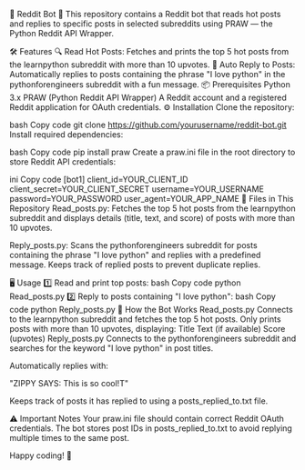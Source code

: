 🚀 Reddit Bot 🤖
This repository contains a Reddit bot that reads hot posts and replies to specific posts in selected subreddits using PRAW — the Python Reddit API Wrapper.


🛠 Features
🔍 Read Hot Posts: Fetches and prints the top 5 hot posts from the learnpython subreddit with more than 10 upvotes.
💬 Auto Reply to Posts: Automatically replies to posts containing the phrase "I love python" in the pythonforengineers subreddit with a fun message.
📦 Prerequisites
Python 3.x
PRAW (Python Reddit API Wrapper)
A Reddit account and a registered Reddit application for OAuth credentials.
⚙️ Installation
Clone the repository:

bash
Copy code
git clone https://github.com/yourusername/reddit-bot.git
Install required dependencies:

bash
Copy code
pip install praw
Create a praw.ini file in the root directory to store Reddit API credentials:

ini
Copy code
[bot1]
client_id=YOUR_CLIENT_ID
client_secret=YOUR_CLIENT_SECRET
username=YOUR_USERNAME
password=YOUR_PASSWORD
user_agent=YOUR_APP_NAME
📝 Files in This Repository
Read_posts.py: Fetches the top 5 hot posts from the learnpython subreddit and displays details (title, text, and score) of posts with more than 10 upvotes.

Reply_posts.py: Scans the pythonforengineers subreddit for posts containing the phrase "I love python" and replies with a predefined message. Keeps track of replied posts to prevent duplicate replies.

🖥 Usage
1️⃣ Read and print top posts:
bash
Copy code
python Read_posts.py
2️⃣ Reply to posts containing "I love python":
bash
Copy code
python Reply_posts.py
🤖 How the Bot Works
Read_posts.py
Connects to the learnpython subreddit and fetches the top 5 hot posts.
Only prints posts with more than 10 upvotes, displaying:
Title
Text (if available)
Score (upvotes)
Reply_posts.py
Connects to the pythonforengineers subreddit and searches for the keyword "I love python" in post titles.

Automatically replies with:

"ZIPPY SAYS: This is so cool!T"

Keeps track of posts it has replied to using a posts_replied_to.txt file.

⚠️ Important Notes
Your praw.ini file should contain correct Reddit OAuth credentials.
The bot stores post IDs in posts_replied_to.txt to avoid replying multiple times to the same post.


Happy coding! 🎉

